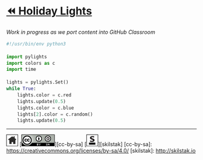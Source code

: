 # [⏪ Holiday Lights](/README.md)

*Work in progress as we port content into GitHub Classroom*

```python
#!/usr/bin/env python3

import pylights
import colors as c
import time

lights = pylights.Set()
while True:
    lights.color = c.red
    lights.update(0.5)
    lights.color = c.blue
    lights[2].color = c.random()
    lights.update(0.5)
```
---
[![home](/assets/home-bw.png)](/README.md)
[![cc-by-sa](/assets/cc-by-sa.png)][cc-by-sa]
[![skilstak](/assets/skilstak-logo-bw.png)][skilstak]
[cc-by-sa]: https://creativecommons.org/licenses/by-sa/4.0/
[skilstak]: http://skilstak.io

